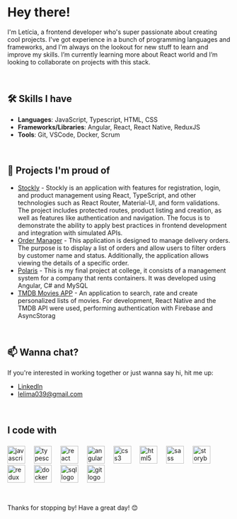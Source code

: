 # Hey there!

I'm Letícia, a frontend developer who's super passionate about creating cool projects. I've got experience in a bunch of programming languages and frameworks, and I'm always on the lookout for new stuff to learn and improve my skills. I’m currently learning more about React world and I’m looking to collaborate on projects with this stack.

&nbsp;

## 🛠️ Skills I have

- **Languages**: JavaScript, Typescript, HTML, CSS
- **Frameworks/Libraries**: Angular, React, React Native, ReduxJS
- **Tools**: Git, VSCode, Docker, Scrum

&nbsp;

## 🌟 Projects I'm proud of

- [Stockly](https://stockly-beryl.vercel.app/) - Stockly is an application with features for registration, login, and product management using React, TypeScript, and other technologies such as React Router, Material-UI, and form validations. The project includes protected routes, product listing and creation, as well as features like authentication and navigation. The focus is to demonstrate the ability to apply best practices in frontend development and integration with simulated APIs.
- [Order Manager](https://github.com/leclm/order-manager) - This application is designed to manage delivery orders. The purpose is to display a list of orders and allow users to filter orders by customer name and status. Additionally, the application allows viewing the details of a specific order.
- [Polaris](https://github.com/leclm/polaris) - This is my final project at college, it consists of a management system for a company that rents containers. It was developed using Angular, C# and MySQL
- [TMDB Movies APP](https://github.com/leclm/Aplicativo-tmdb-movies) - An application to search, rate and create personalized lists of movies. For development, React Native and the TMDB API were used, performing authentication with Firebase and AsyncStorag

&nbsp;

## 📫 Wanna chat?

If you're interested in working together or just wanna say hi, hit me up:

- [LinkedIn](https://www.linkedin.com/in/leticiachagaslima/)
- lelima039@gmail.com

&nbsp;

###

<h2 align="left">I code with</h2>

###

<div align="left">
  <img src="https://cdn.jsdelivr.net/gh/devicons/devicon/icons/javascript/javascript-original.svg" height="40" alt="javascript logo"  />
  <img width="12" />
  <img src="https://cdn.jsdelivr.net/gh/devicons/devicon/icons/typescript/typescript-original.svg" height="40" alt="typescript logo"  />
  <img width="12" />
  <img src="https://cdn.jsdelivr.net/gh/devicons/devicon/icons/react/react-original.svg" height="40" alt="react logo"  />
  <img width="12" />
  <img src="https://cdn.jsdelivr.net/gh/devicons/devicon/icons/angularjs/angularjs-plain.svg" height="40" alt="angular logo"  />
  <img width="12" /> 
  <img src="https://cdn.jsdelivr.net/gh/devicons/devicon/icons/css3/css3-plain.svg" height="40" alt="css3 logo"  />
  <img width="12" />
  <img src="https://cdn.jsdelivr.net/gh/devicons/devicon/icons/html5/html5-plain.svg" height="40" alt="html5 logo"  />
  <img width="12" />
  <img src="https://cdn.jsdelivr.net/gh/devicons/devicon/icons/sass/sass-original.svg" height="40" alt="sass logo"  />
  <img width="12" />  
  <img src="https://cdn.jsdelivr.net/gh/devicons/devicon/icons/storybook/storybook-original.svg" height="40" alt="storybook logo"  />
  <img width="12" />
  <img src="https://cdn.jsdelivr.net/gh/devicons/devicon@latest/icons/redux/redux-original.svg" height="40" alt="redux logo" />
  <img width="12" />          
  <img src="https://cdn.jsdelivr.net/gh/devicons/devicon@latest/icons/docker/docker-original.svg" height="40" alt="docker logo" />
  <img width="12" />
  <img src="https://cdn.jsdelivr.net/gh/devicons/devicon@latest/icons/mysql/mysql-original.svg" height="40" alt="sql logo" />
  <img width="12" />          
  <img src="https://cdn.jsdelivr.net/gh/devicons/devicon@latest/icons/git/git-original.svg" height="40" alt="git logo" />
  <img width="12" />          
</div>
          

&nbsp;

Thanks for stopping by! Have a great day! 😊
